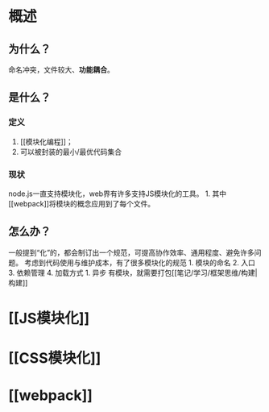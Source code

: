 # 概述
## 为什么？
命名冲突，文件较大、**功能耦合**。
## 是什么？
### 定义
1. [[模块化编程]]；
2. 可以被封装的最小/最优代码集合
### 现状
node.js一直支持模块化，web界有许多支持JS模块化的工具。
	1. 其中[[webpack]]将模块的概念应用到了每个文件。
## 怎么办？
一般提到“化”的，都会制订出一个规范，可提高协作效率、通用程度、避免许多问题。
考虑到代码使用与维护成本，有了很多模块化的规范
	1. 模块的命名
	2. 入口
	3. 依赖管理
	4. 加载方式
		1. 异步
有模块，就需要打包[[笔记/学习/框架思维/构建|构建]] 
# [[JS模块化]] 

# [[CSS模块化]] 

# [[webpack]] 